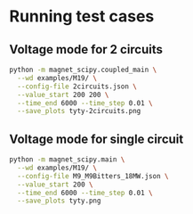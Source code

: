 # Running test cases

## Voltage mode for 2 circuits

```bash
python -m magnet_scipy.coupled_main \
  --wd examples/M19/ \
  --config-file 2circuits.json \
  --value_start 200 200 \
  --time_end 6000 --time_step 0.01 \
  --save_plots tyty-2circuits.png
```
## Voltage mode for single circuit

```bash
python -m magnet_scipy.main \
  --wd examples/M19/ \
  --config-file M9_M9Bitters_18MW.json \
  --value_start 200 \
  --time_end 6000 --time_step 0.01 \
  --save_plots tyty.png
```